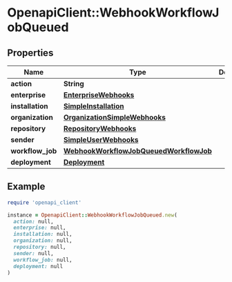 # OpenapiClient::WebhookWorkflowJobQueued

## Properties

| Name | Type | Description | Notes |
| ---- | ---- | ----------- | ----- |
| **action** | **String** |  |  |
| **enterprise** | [**EnterpriseWebhooks**](EnterpriseWebhooks.md) |  | [optional] |
| **installation** | [**SimpleInstallation**](SimpleInstallation.md) |  | [optional] |
| **organization** | [**OrganizationSimpleWebhooks**](OrganizationSimpleWebhooks.md) |  | [optional] |
| **repository** | [**RepositoryWebhooks**](RepositoryWebhooks.md) |  |  |
| **sender** | [**SimpleUserWebhooks**](SimpleUserWebhooks.md) |  |  |
| **workflow_job** | [**WebhookWorkflowJobQueuedWorkflowJob**](WebhookWorkflowJobQueuedWorkflowJob.md) |  |  |
| **deployment** | [**Deployment**](Deployment.md) |  | [optional] |

## Example

```ruby
require 'openapi_client'

instance = OpenapiClient::WebhookWorkflowJobQueued.new(
  action: null,
  enterprise: null,
  installation: null,
  organization: null,
  repository: null,
  sender: null,
  workflow_job: null,
  deployment: null
)
```


